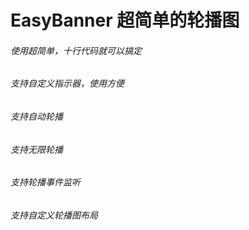 # EasyBanner 超简单的轮播图
###### 使用超简单，十行代码就可以搞定    
###### 支持自定义指示器，使用方便  
###### 支持自动轮播  
###### 支持无限轮播
###### 支持轮播事件监听
###### 支持自定义轮播图布局
